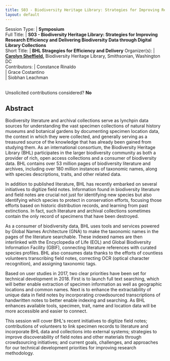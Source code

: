 ```yaml
---
title: S03 - Biodiversity Heritage Library: Strategies for Improving Research Efficiency and Delivering Biodiversity Data 
layout: default
---
```


Session Type: | **Symposium**  
Full Title:   | **S03 - Biodiversity Heritage Library: Strategies for Improving Research Efficiency and Delivering Biodiversity Data through Digital Library Collections**  
Short Title:  | **BHL Stragegies for Efficiency and Delivery**
Organizer(s): | **[Carolyn Sheffield](mailto:sheffieldc@si.edu),** Biodiversity Heritage Library, Smithsonian, Washington DC  
Contributors: | Constance Rinaldo  
              | Grace Costantino  
              | Siobhan Leachman  
  
  
<p><br />Unsolicited contributions considered? <strong>No</strong></p>

<!--
title test: fragment removed: through Digital Library Collections
**How many 80-minute sessions are you requesting?** 1
**Is your session open to unsolicited contributions?** No
**Technical Requirements:** 
No, just the usual projector, mic, etc
-->


## Abstract  

Biodiversity literature and archival collections serve as lynchpin data sources for understanding the vast specimen collections of natural history museums and botanical gardens by documenting specimen location data, the context in which they were collected, and generally serving as a treasured source of the knowledge that has already been gained from studying them. As an international consortium, the Biodiversity Heritage Library (BHL) participates in the larger biodiversity community as both a provider of rich, open access collections and a consumer of biodiversity data. BHL contains over 53 million pages of biodiversity literature and archives, including over 180 million instances of taxonomic names, along with species descriptions, traits, and other related data.

In addition to published literature, BHL has recently embarked on several initiatives to digitize field notes. Information found in biodiversity literature and field notes are crucial not just for identifying new species but also identifying which species to protect in conservation efforts, focusing those efforts based on historic distribution records, and learning from past extinctions. In fact, such literature and archival collections sometimes contain the only record of specimens that have been destroyed.

As a consumer of biodiversity data, BHL uses tools and services powered by Global Names Architecture (GNA) to make the taxonomic names in the pages of the literature searchable. These indexed names are then interlinked with the Encyclopedia of Life (EOL) and Global Biodiversity Information Facility (GBIF), connecting literature references with curated species profiles. BHL also consumes data thanks to the efforts of countless volunteers transcribing field notes, correcting OCR (optical character recognition), and assigning taxonomic tags.

Based on user studies in 2017, two clear priorities have been set for technical development in 2018.  First is to launch full text searching, which will better enable extraction of specimen information as well as geographic locations and common names.  Next is to enhance the extractability of unique data in field notes by incorporating crowdsourced transcriptions of handwritten notes to better enable indexing and searching.  As BHL enhances available tools, specimen, trait, name and location data will be more accessible and easier to connect. 

This session will cover BHL's recent initiatives to digitize field notes; contributions of volunteers to link specimen records to literature and incorporate BHL data and collections into external systems; strategies to improve discoverability of field notes and other materials through crowdsourcing initiatives; and current goals, challenges, and approaches for our technical development priorities for improving research methodology.
